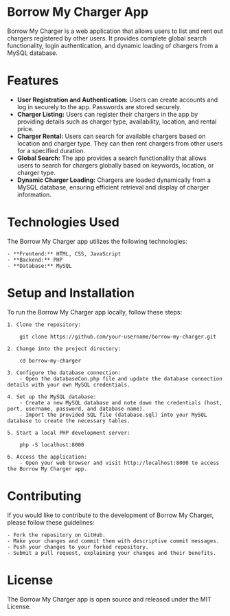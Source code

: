 # Borrow My Charger App

Borrow My Charger is a web application that allows users to list and rent out chargers registered by other users. It provides complete global search functionality, login authentication, and dynamic loading of chargers from a MySQL database.

# Features

- **User Registration and Authentication:** Users can create accounts and log in securely to the app. Passwords are stored securely.
- **Charger Listing:** Users can register their chargers in the app by providing details such as charger type, availability, location, and rental price.
- **Charger Rental:** Users can search for available chargers based on location and charger type. They can then rent chargers from other users for a specified duration.
- **Global Search:** The app provides a search functionality that allows users to search for chargers globally based on keywords, location, or charger type.
- **Dynamic Charger Loading:** Chargers are loaded dynamically from a MySQL database, ensuring efficient retrieval and display of charger information.

# Technologies Used

The Borrow My Charger app utilizes the following technologies:

    - **Frontend:** HTML, CSS, JavaScript
    - **Backend:** PHP
    - **Database:** MySQL

# Setup and Installation

To run the Borrow My Charger app locally, follow these steps:

    1. Clone the repository:

        git clone https://github.com/your-username/borrow-my-charger.git

    2. Change into the project directory:

        cd borrow-my-charger

    3. Configure the database connection:
        - Open the databaseCon.php file and update the database connection details with your own MySQL credentials.

    4. Set up the MySQL database:
        - Create a new MySQL database and note down the credentials (host, port, username, password, and database name).
        - Import the provided SQL file (database.sql) into your MySQL database to create the necessary tables.

    5. Start a local PHP development server:

        php -S localhost:8000

    6. Access the application:
        - Open your web browser and visit http://localhost:8000 to access the Borrow My Charger app.

# Contributing

If you would like to contribute to the development of Borrow My Charger, please follow these guidelines:

    - Fork the repository on GitHub.
    - Make your changes and commit them with descriptive commit messages.
    - Push your changes to your forked repository.
    - Submit a pull request, explaining your changes and their benefits.

# License

The Borrow My Charger app is open source and released under the MIT License.